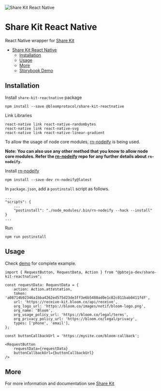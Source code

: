 ![Share Kit React Native](https://github.com/hellobloom/share-kit/raw/master/images/logo.png)

# Share Kit React Native

React Native wrapper for [Share Kit](https://github.com/hellobloom/share-kit#readme)

- [Share Kit React Native](#share-kit-react-native)
  - [Installation](#installation)
  - [Usage](#usage)
  - [More](#more)
  - [Storybook Demo](demo/README.md)

## Installation

Install `share-kit-reactnative` package
```
npm install --save @bloomprotocol/share-kit-reactnative
```

Link Libraries 
```
react-native link react-native-randombytes
react-native link react-native-svg
react-native link react-native-linear-gradient
```

To allow the usage of node core modules, [rn-nodeify](https://github.com/tradle/rn-nodeify) is being used.


**Note: You can also use any other method that you know to allow node core modules. Refer the [rn-nodeify](https://github.com/tradle/rn-nodeify) repo for any further details about `rn-nodeify`.**

Install [rn-nodeify](https://github.com/tradle/rn-nodeify)
```
npm install --save-dev rn-nodeify@latest
```

In `package.json`, add a `postinstall` script as follows.
```
...
"scripts": {
    ...
    "postinstall": "./node_modules/.bin/rn-nodeify --hack --install"
}
...
```

Run
```
npm run postinstall
```

## Usage

Check [demo](./demo) for complete example.

```tsx
import { RequestButton, RequestData, Action } from "@pbteja-dev/share-kit-reactnative";

const requestData: RequestData = {
    action: Action.attestation,
    token: 'a08714b92346a1bba4262ed575d23de3ff3e6b5480ad0e1c82c011bab0411fdf',
    url: 'https://receive-kit.bloom.co/api/receive',
    org_logo_url: 'https://bloom.co/images/notif/bloom-logo.png',
    org_name: 'Bloom',
    org_usage_policy_url: 'https://bloom.co/legal/terms',
    org_privacy_policy_url: 'https://bloom.co/legal/privacy',
    types: ['phone', 'email'],
};

const buttonCallbackUrl = 'https://mysite.com/bloom-callback';

<RequestButton
    requestData={requestData}
    buttonCallbackUrl={buttonCallbackUrl} 
/>

```

## More
For more information and documentation see [Share Kit](https://github.com/hellobloom/share-kit#readme)
